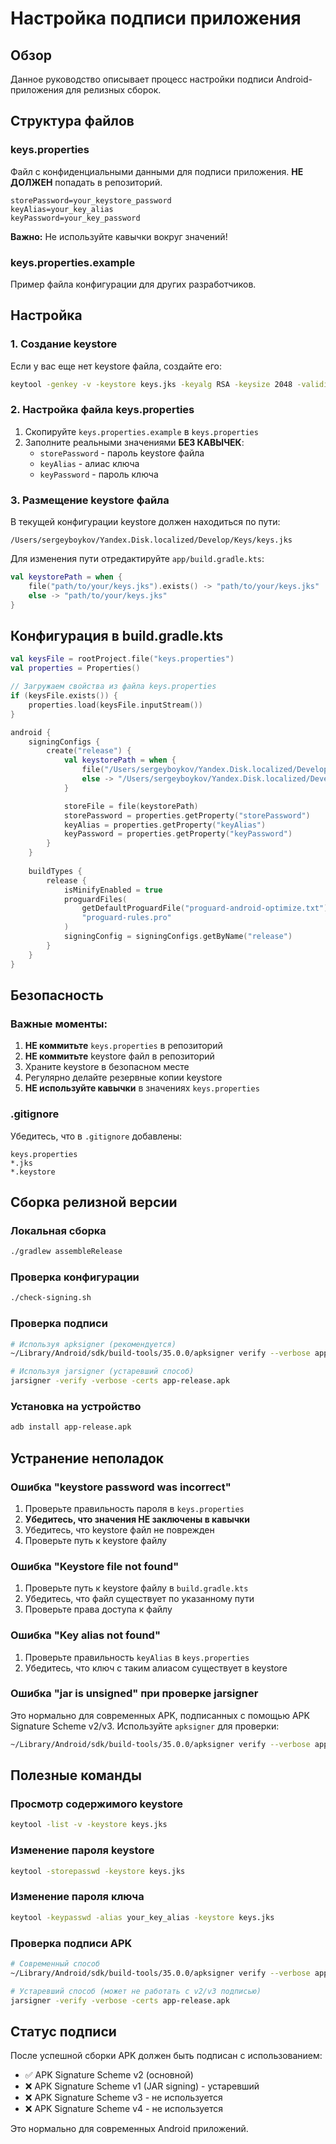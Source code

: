 # Настройка подписи приложения

## Обзор

Данное руководство описывает процесс настройки подписи Android-приложения для релизных сборок.

## Структура файлов

### keys.properties
Файл с конфиденциальными данными для подписи приложения. **НЕ ДОЛЖЕН** попадать в репозиторий.

```properties
storePassword=your_keystore_password
keyAlias=your_key_alias
keyPassword=your_key_password
```

**Важно:** Не используйте кавычки вокруг значений!

### keys.properties.example
Пример файла конфигурации для других разработчиков.

## Настройка

### 1. Создание keystore

Если у вас еще нет keystore файла, создайте его:

```bash
keytool -genkey -v -keystore keys.jks -keyalg RSA -keysize 2048 -validity 10000 -alias your_key_alias
```

### 2. Настройка файла keys.properties

1. Скопируйте `keys.properties.example` в `keys.properties`
2. Заполните реальными значениями **БЕЗ КАВЫЧЕК**:
   - `storePassword` - пароль keystore файла
   - `keyAlias` - алиас ключа
   - `keyPassword` - пароль ключа

### 3. Размещение keystore файла

В текущей конфигурации keystore должен находиться по пути:
```
/Users/sergeyboykov/Yandex.Disk.localized/Develop/Keys/keys.jks
```

Для изменения пути отредактируйте `app/build.gradle.kts`:

```kotlin
val keystorePath = when {
    file("path/to/your/keys.jks").exists() -> "path/to/your/keys.jks"
    else -> "path/to/your/keys.jks"
}
```

## Конфигурация в build.gradle.kts

```kotlin
val keysFile = rootProject.file("keys.properties")
val properties = Properties()

// Загружаем свойства из файла keys.properties
if (keysFile.exists()) {
    properties.load(keysFile.inputStream())
}

android {
    signingConfigs {
        create("release") {
            val keystorePath = when {
                file("/Users/sergeyboykov/Yandex.Disk.localized/Develop/Keys/keys.jks").exists() -> "/Users/sergeyboykov/Yandex.Disk.localized/Develop/Keys/keys.jks"
                else -> "/Users/sergeyboykov/Yandex.Disk.localized/Develop/Keys/keys.jks"
            }

            storeFile = file(keystorePath)
            storePassword = properties.getProperty("storePassword")
            keyAlias = properties.getProperty("keyAlias")
            keyPassword = properties.getProperty("keyPassword")
        }
    }
    
    buildTypes {
        release {
            isMinifyEnabled = true
            proguardFiles(
                getDefaultProguardFile("proguard-android-optimize.txt"),
                "proguard-rules.pro"
            )
            signingConfig = signingConfigs.getByName("release")
        }
    }
}
```

## Безопасность

### Важные моменты:

1. **НЕ коммитьте** `keys.properties` в репозиторий
2. **НЕ коммитьте** keystore файл в репозиторий
3. Храните keystore в безопасном месте
4. Регулярно делайте резервные копии keystore
5. **НЕ используйте кавычки** в значениях `keys.properties`

### .gitignore

Убедитесь, что в `.gitignore` добавлены:

```
keys.properties
*.jks
*.keystore
```

## Сборка релизной версии

### Локальная сборка

```bash
./gradlew assembleRelease
```

### Проверка конфигурации

```bash
./check-signing.sh
```

### Проверка подписи

```bash
# Используя apksigner (рекомендуется)
~/Library/Android/sdk/build-tools/35.0.0/apksigner verify --verbose app-release.apk

# Используя jarsigner (устаревший способ)
jarsigner -verify -verbose -certs app-release.apk
```

### Установка на устройство

```bash
adb install app-release.apk
```

## Устранение неполадок

### Ошибка "keystore password was incorrect"

1. Проверьте правильность пароля в `keys.properties`
2. **Убедитесь, что значения НЕ заключены в кавычки**
3. Убедитесь, что keystore файл не поврежден
4. Проверьте путь к keystore файлу

### Ошибка "Keystore file not found"

1. Проверьте путь к keystore файлу в `build.gradle.kts`
2. Убедитесь, что файл существует по указанному пути
3. Проверьте права доступа к файлу

### Ошибка "Key alias not found"

1. Проверьте правильность `keyAlias` в `keys.properties`
2. Убедитесь, что ключ с таким алиасом существует в keystore

### Ошибка "jar is unsigned" при проверке jarsigner

Это нормально для современных APK, подписанных с помощью APK Signature Scheme v2/v3. Используйте `apksigner` для проверки:

```bash
~/Library/Android/sdk/build-tools/35.0.0/apksigner verify --verbose app-release.apk
```

## Полезные команды

### Просмотр содержимого keystore

```bash
keytool -list -v -keystore keys.jks
```

### Изменение пароля keystore

```bash
keytool -storepasswd -keystore keys.jks
```

### Изменение пароля ключа

```bash
keytool -keypasswd -alias your_key_alias -keystore keys.jks
```

### Проверка подписи APK

```bash
# Современный способ
~/Library/Android/sdk/build-tools/35.0.0/apksigner verify --verbose app-release.apk

# Устаревший способ (может не работать с v2/v3 подписью)
jarsigner -verify -verbose -certs app-release.apk
```

## Статус подписи

После успешной сборки APK должен быть подписан с использованием:
- ✅ APK Signature Scheme v2 (основной)
- ❌ APK Signature Scheme v1 (JAR signing) - устаревший
- ❌ APK Signature Scheme v3 - не используется
- ❌ APK Signature Scheme v4 - не используется

Это нормально для современных Android приложений. 